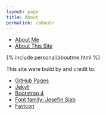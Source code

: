 ```yaml
---
layout: page
title: About
permalink: /about/
---
```


<div class="justify-content-around">
    <ul class="nav nav-tabs about-me" role="tablist">
        <li role="presentation" class="nav-item"><a href="#me" class="nav-link active" aria-controls="me" role="tab" data-toggle="tab">About Me</a></li>
        <li role="presentation" class="nav-item"><a href="#site" class="nav-link" aria-controls="site" role="tab" data-toggle="tab">About This Site</a></li>
    </ul>
    <div class="tab-content">
        <div role="tabpanel" class="tab-pane active" id="me">
            <div class="p-3">
                {% include personal/aboutme.html %}
            </div>
        </div>
        <div role="tabpanel" class="tab-pane" id="site">
            <p class="lead pt-3">This site were build by and credit to: </p>
            <ul>
                <li><a href="https://pages.github.com/">GitHub Pages</a></li>
                <li><a href="https://jekyllrb.com/">Jekyll</a></li>
                <li><a href="https://getbootstrap.com/docs/4.0/getting-started/introduction/">Bootstrap 4</a></li>
                <li><a href="https://fonts.google.com/specimen/Josefin+Slab">Font family: Josefin Slab</a></li>
                <li><a href="https://openclipart.org/detail/12979/lemon">Favicon</a></li>
            </ul>
        </div>
    </div>
</div>